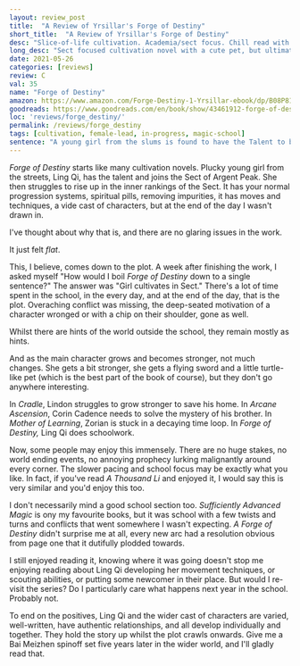 ```yaml
---
layout: review_post
title:  "A Review of Yrsillar's Forge of Destiny"
short_title:  "A Review of Yrsillar's Forge of Destiny"
desc: "Slice-of-life cultivation. Academia/sect focus. Chill read with slower pacing and lower stakes."
long_desc: "Sect focused cultivation novel with a cute pet, but ultimately highly predictable with no larger plot to draw you in."
date: 2021-05-26
categories: [reviews]
review: C
val: 35
name: "Forge of Destiny"
amazon: https://www.amazon.com/Forge-Destiny-1-Yrsillar-ebook/dp/B08P8175Z1
goodreads: https://www.goodreads.com/en/book/show/43461912-forge-of-destiny
loc: 'reviews/forge_destiny/'
permalink: /reviews/forge_destiny
tags: [cultivation, female-lead, in-progress, magic-school]
sentence: "A young girl from the slums is found to have the Talent to become an Immortal."
---
```


*Forge of Destiny* starts like many cultivation novels. Plucky young girl from the streets, Ling Qi, has the talent and joins the Sect of Argent Peak. She then struggles to rise up in the inner rankings of the Sect. It has your normal progression systems, spiritual pills, removing impurities, it has moves and techniques, a vide cast of characters, but at the end of the day I wasn't drawn in.

I've thought about why that is, and there are no glaring issues in the work.

It just felt *flat*.

This, I believe, comes down to the plot. A week after finishing the work, I asked myself "How would I boil *Forge of Destiny* down to a single sentence?" The answer was "Girl cultivates in Sect." There's a lot of time spent in the school, in the every day, and at the end of the day, that is the plot. Overaching conflict was missing, the deep-seated motivation of a character wronged or with a chip on their shoulder, gone as well. 

Whilst there are hints of the world outside the school, they remain mostly as hints. 

And as the main character grows and becomes stronger, not much changes. She gets a bit stronger, she gets a flying sword and a little turtle-like pet (which is the best part of the book of course), but they don't go anywhere interesting.

In *Cradle*, Lindon struggles to grow stronger to save his home. In *Arcane Ascension*, Corin Cadence needs to solve the mystery of his brother. In *Mother of Learning*, Zorian is stuck in a decaying time loop. In *Forge of Destiny,* Ling Qi does schoolwork.

Now, some people may enjoy this immensely. There are no huge stakes, no world ending events, no annoying prophecy lurking malignantly around every corner. The slower pacing and school focus may be exactly what you like. In fact, if you've read *A Thousand Li* and enjoyed it, I would say this is very similar and you'd enjoy this too. 

I don't necessarily mind a good school section too. *Sufficiently Advanced Magic* is ony my favourite books, but it was school with a few twists and turns and conflicts that went somewhere I wasn't expecting. *A Forge of Destiny* didn't surprise me at all, every new arc had a resolution obvious from page one that it dutifully plodded towards.

I still enjoyed reading it, knowing where it was going doesn't stop me enjoying reading about Ling Qi developing her movement techniques, or scouting abilities, or putting some newcomer in their place. But would I re-visit the series? Do I particularly care what happens next year in the school. Probably not.

To end on the positives, Ling Qi and the wider cast of characters are varied, well-written, have authentic relationships, and all develop individually and together. They hold the story up whilst the plot crawls onwards. Give me a Bai Meizhen spinoff set five years later in the wider world, and I'll gladly read that.